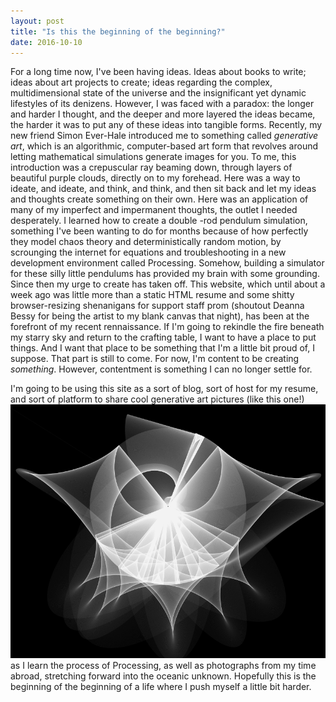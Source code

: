 ```yaml
---
layout: post
title: "Is this the beginning of the beginning?"
date: 2016-10-10
---
```


For a long time now, I've been having ideas. Ideas about books to write; ideas about art projects to create; ideas regarding the complex, multidimensional state of the universe and the insignificant yet dynamic lifestyles of its denizens. However, I was faced with a paradox: the longer and harder I thought, and the deeper and more layered the ideas became, the harder it was to put any of these ideas into tangible forms. Recently, my new friend Simon Ever-Hale introduced me to something called *generative art*, which is an algorithmic, computer-based art form that revolves around letting mathematical simulations generate images for you. To me, this introduction was a crepuscular ray beaming down, through layers of beautiful purple clouds, directly on to my forehead. Here was a way to ideate, and ideate, and think, and think, and then sit back and let my ideas and thoughts create something on their own. Here was an application of many of my imperfect and impermanent thoughts, the outlet I needed desperately. I learned how to create a double -rod pendulum simulation, something I've been wanting to do for months because of how perfectly they model chaos theory and deterministically random motion, by scrounging the internet for equations and troubleshooting in a new development environment called Processing. Somehow, building a simulator for these silly little pendulums has provided my brain with some grounding. Since then my urge to create has taken off. This website, which until about a week ago was little more than a static HTML resume and some shitty browser-resizing shenanigans for support staff prom (shoutout Deanna Bessy for being the artist to my blank canvas that night), has been at the forefront of my recent rennaissance. If I'm going to rekindle the fire beneath my starry sky and return to the crafting table, I want to have a place to put things. And I want that place to be something that I'm a little bit proud of, I suppose. That part is still to come. For now, I'm content to be creating *something*. However, contentment is something I can no longer settle for.

I'm going to be using this site as a sort of blog, sort of host for my resume, and sort of platform to share cool generative art pictures (like this one!) 
![Image of black-and-white pendulum trace](/images/clock_eye.png)      
as I learn the process of Processing, as well as photographs from my time abroad, stretching forward into the oceanic unknown. Hopefully this is the beginning of the beginning of a life where I push myself a little bit harder. 
